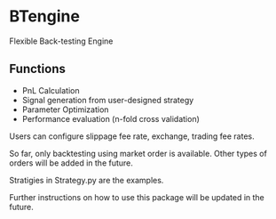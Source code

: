 # BTengine

Flexible Back-testing Engine

## Functions
- PnL Calculation
- Signal generation from user-designed strategy
- Parameter Optimization
- Performance evaluation (n-fold cross validation)

Users can configure slippage fee rate, exchange, trading fee rates.

So far, only backtesting using market order is available. Other types of orders will be added in the future.

Stratigies in Strategy.py are the examples.

Further instructions on how to use this package will be updated in the future.

